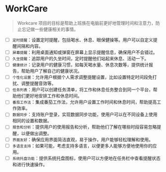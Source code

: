 # WorkCare

> Workcare 项目的目标是帮助上班族在电脑前更好地管理时间和注意力，防止忘记做一些健康相关的事情。

- [ ] `定时提醒`：设置定时提醒，包括喝水、休息、眼保健操等。用户可以自定义提醒间隔和内容。
- [ ] `屏幕提醒`：利用桌面通知或弹窗在屏幕上显示提醒信息，确保用户不会错过。
- [ ] `久坐提醒`：追踪用户的久坐时间，定时提醒他们站起来休息、活动一下。
- [ ] `健康统计`：记录用户的健康习惯，如每天喝水量、休息次数等，提供统计报告，帮助用户了解自己的健康状况。
- [ ] `个性化设置`：允许用户根据个人需求调整提醒设置，比如设置特定时间段免打扰、调整提醒音效等。
- [ ] `任务列表`：用户可以创建任务清单，将工作和休息任务整合到同一个平台，帮助他们更好地安排工作和休息时间。
- [ ] `番茄工作法`：集成番茄工作法，允许用户设置工作时间和休息时间，帮助提高工作效率。
- [ ] `数据同步`：支持账户登录，实现数据同步功能，使用户可以在不同设备上使用相同的设置和数据。
- [ ] `报告和分析`：提供用户的使用报告和分析，帮助他们了解在哪些时段容易忽略提醒，以便做出调整。
- [ ] `界面友好`：确保应用界面简洁直观，易于操作，用户能够轻松理解和使用。
- [ ] `多语言支持`：如果可能，考虑支持多语言，以便更多人能够方便地使用你的应用。
- [ ] `系统托盘功能`：提供系统托盘图标，使用户可以方便地在任务栏中查看提醒状态和进行快速操作。
